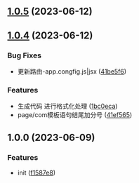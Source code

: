 

## [1.0.5](https://github.com/FuncWei/tarojs-plugin-react-generator/compare/1.0.4...1.0.5) (2023-06-12)

## [1.0.4](https://github.com/FuncWei/tarojs-plugin-react-generator/compare/1.4.1...1.0.4) (2023-06-12)


### Bug Fixes

* 更新路由-app.congfig.js|jsx ([41be5f6](https://github.com/FuncWei/tarojs-plugin-react-generator/commit/41be5f6cf166787a8b650b68f6ce6645244bc532))


### Features

* 生成代码 进行格式化处理 ([1bc0eca](https://github.com/FuncWei/tarojs-plugin-react-generator/commit/1bc0eca8a516e5bd92f7bf882cacfe1525973965))
* page/com模板语句结尾加分号 ([41ef565](https://github.com/FuncWei/tarojs-plugin-react-generator/commit/41ef56575aafdc13be64aef9043b47556f6a3e71))

## 1.0.0 (2023-06-09)


### Features

* init ([f1587e8](https://github.com/dingff/tarojs-react-generator/commit/f1587e8afa85b83f26441d4d0c0924f57564dca1))